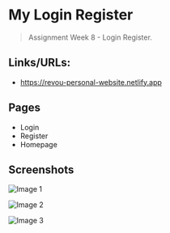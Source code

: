 # My Login Register

> Assignment Week 8 - Login Register.

## Links/URLs:

- <https://revou-personal-website.netlify.app>

## Pages

- Login
- Register
- Homepage

## Screenshots

![Image 1](https://user-images.githubusercontent.com/67870639/219513809-895243b4-e150-4a2f-8afa-dac3184151a1.png)

![Image 2](https://user-images.githubusercontent.com/67870639/219513945-58ad802a-8fca-4d4e-b5e4-d3229208aa4c.png)

![Image 3](https://user-images.githubusercontent.com/67870639/219514093-02a7fc3b-f90c-44a8-b5da-85a5f5573d51.png)
